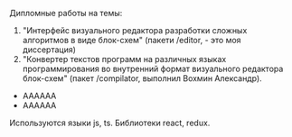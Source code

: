 Дипломные работы на темы:
1. "Интерфейс визуального редактора разработки сложных алгоритмов в виде блок-схем" (пакети /editor, - это моя диссертация)
2. "Конвертер текстов программ на различных языках программирования во внутренний формат визуального редактора блок-схем" (пакет /compilator, выполнил Вохмин Александр).

  * АААААА 
  * АААААА 

Используются языки js, ts.
Библиотеки react, redux.
